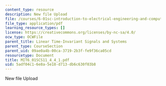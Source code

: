 ```yaml
---
content_type: resource
description: New file Upload
file: /courses/6-01sc-introduction-to-electrical-engineering-and-computer-science-i-spring-2011/5adf04c16e8a5e18d713db6c630f03b8_MIT6_01SCS11_4_4_1.pdf
file_type: application/pdf
learning_resource_types: []
license: https://creativecommons.org/licenses/by-nc-sa/4.0/
ocw_type: OCWFile
parent_title: Linear Time-Invariant Signals and Systems
parent_type: CourseSection
parent_uid: 09ae0a4b-00ca-3719-2b3f-fe9f36ca05cd
resourcetype: Document
title: MIT6_01SCS11_4_4_1.pdf
uid: 5adf04c1-6e8a-5e18-d713-db6c630f03b8
---
```

New file Upload